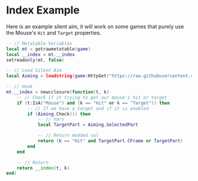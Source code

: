 # Index Example
Here is an example silent aim, it will work on some games that purely use the Mouse's `Hit` and `Target` properties.

```lua
-- // Metatable Variables
local mt = getrawmetatable(game)
local __index = mt.__index
setreadonly(mt, false)

-- // Load Silent Aim
local Aiming = loadstring(game:HttpGet("https://raw.githubusercontent.com/Stefanuk12/ROBLOX/master/Universal/Aiming/Module.lua"))()

-- // Hook
mt.__index = newcclosure(function(t, k)
    -- // Check if it trying to get our mouse's hit or target
    if (t:IsA("Mouse") and (k == "Hit" or k == "Target")) then
        -- // If we have a target and if it is enabled
        if (Aiming.Check()) then
            -- // Vars
            local TargetPart = Aiming.SelectedPart

            -- // Return modded val
            return (k == "Hit" and TargetPart.CFrame or TargetPart)
        end
    end

    -- // Return
    return __index(t, k)
end)
```
